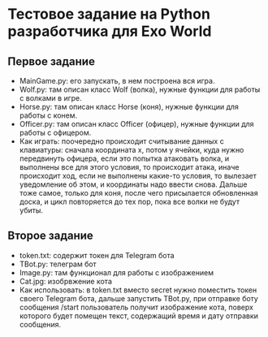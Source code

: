# Тестовое задание на Python разработчика для Exo World

## Первое задание
- MainGame.py: его запускать, в нем построена вся игра.
- Wolf.py: там описан класс Wolf (волка), нужные функции для работы с волками в игре.
- Horse.py: там описан класс Horse (коня), нужные функции для работы с конем.
- Officer.py: там описан класс Officer (офицер), нужные функции для работы с офицером.
- Как играть: поочередно происходит считывание данных с клавиатуры: сначала координата x, потом y ячейки, куда нужно передвинуть офицера, если это попытка атаковать волка, и выполнены все для этого условия, то происходит атака, иначе происходит ход, если не выполнены какие-то условия, то вылезает уведомление об этом, и координаты надо ввести снова. Дальше тоже самое, только для коня, после чего присылается обновленная доска, и цикл повторяется до тех пор, пока все волки не будут убиты.

## Второе задание
- token.txt: содержит токен для Telegram бота
- TBot.py: телеграм бот
- Image.py: там функционал для работы с изображением
- Cat.jpg: изобрвжение кота
- Как использовать: в token.txt вместо secret нужно поместить токен своего Telegram бота, дальше запустить TBot.py, при отправке боту сообщения /start пользователь получит изображение кота, поверх которого будет помещен текст, содержащий время и дату отправки сообщения.
